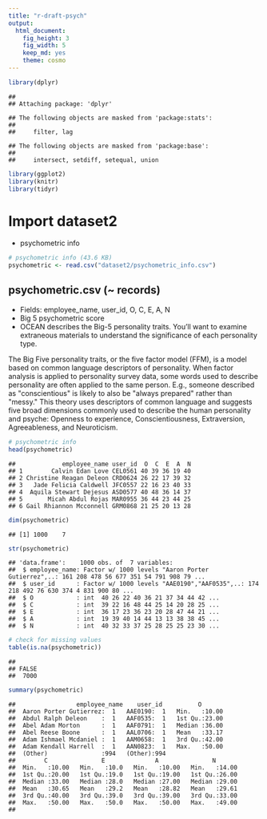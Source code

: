 ```yaml
---
title: "r-draft-psych"
output: 
  html_document: 
    fig_height: 3
    fig_width: 5
    keep_md: yes
    theme: cosmo
---
```





```r
library(dplyr)
```

```
## 
## Attaching package: 'dplyr'
```

```
## The following objects are masked from 'package:stats':
## 
##     filter, lag
```

```
## The following objects are masked from 'package:base':
## 
##     intersect, setdiff, setequal, union
```

```r
library(ggplot2)
library(knitr)
library(tidyr)
```

# Import dataset2
  - psychometric info


```r
# psychometric info (43.6 KB)
psychometric <- read.csv("dataset2/psychometric_info.csv")
```

## psychometric.csv (~ records)
* Fields: employee_name, user_id, O, C, E, A, N
* Big 5 psychometric score
* OCEAN describes the Big-5 personality traits. You’ll want to examine extraneous materials to understand the significance of each personality type.

The Big Five personality traits, or the five factor model (FFM), is a model based on common language descriptors of personality. When factor analysis is applied to personality survey data, some words used to describe personality are often applied to the same person. E.g., someone described as "conscientious" is likely to also be "always prepared" rather than "messy." This theory uses descriptors of common language and suggests five broad dimensions commonly used to describe the human personality and psyche: Openness to experience, Conscientiousness, Extraversion, Agreeableness, and Neuroticism.


```r
# psychometric info
head(psychometric)
```

```
##             employee_name user_id  O  C  E  A  N
## 1        Calvin Edan Love CEL0561 40 39 36 19 40
## 2 Christine Reagan Deleon CRD0624 26 22 17 39 32
## 3   Jade Felicia Caldwell JFC0557 22 16 23 40 33
## 4  Aquila Stewart Dejesus ASD0577 40 48 36 14 37
## 5       Micah Abdul Rojas MAR0955 36 44 23 44 25
## 6 Gail Rhiannon Mcconnell GRM0868 21 25 20 13 28
```

```r
dim(psychometric)
```

```
## [1] 1000    7
```

```r
str(psychometric)
```

```
## 'data.frame':	1000 obs. of  7 variables:
##  $ employee_name: Factor w/ 1000 levels "Aaron Porter Gutierrez",..: 161 208 478 56 677 351 54 791 908 79 ...
##  $ user_id      : Factor w/ 1000 levels "AAE0190","AAF0535",..: 174 218 492 76 630 374 4 831 900 80 ...
##  $ O            : int  40 26 22 40 36 21 37 34 44 42 ...
##  $ C            : int  39 22 16 48 44 25 14 20 28 25 ...
##  $ E            : int  36 17 23 36 23 20 28 47 44 21 ...
##  $ A            : int  19 39 40 14 44 13 13 38 38 45 ...
##  $ N            : int  40 32 33 37 25 28 25 25 23 30 ...
```

```r
# check for missing values
table(is.na(psychometric))
```

```
## 
## FALSE 
##  7000
```

```r
summary(psychometric)
```

```
##                 employee_name    user_id          O        
##  Aaron Porter Gutierrez:  1   AAE0190:  1   Min.   :10.00  
##  Abdul Ralph Deleon    :  1   AAF0535:  1   1st Qu.:23.00  
##  Abel Adam Morton      :  1   AAF0791:  1   Median :36.00  
##  Abel Reese Boone      :  1   AAL0706:  1   Mean   :33.17  
##  Adam Ishmael Mcdaniel :  1   AAM0658:  1   3rd Qu.:42.00  
##  Adam Kendall Harrell  :  1   AAN0823:  1   Max.   :50.00  
##  (Other)               :994   (Other):994                  
##        C               E              A               N        
##  Min.   :10.00   Min.   :10.0   Min.   :10.00   Min.   :14.00  
##  1st Qu.:20.00   1st Qu.:19.0   1st Qu.:19.00   1st Qu.:26.00  
##  Median :33.00   Median :28.0   Median :27.00   Median :29.00  
##  Mean   :30.65   Mean   :29.2   Mean   :28.82   Mean   :29.61  
##  3rd Qu.:40.00   3rd Qu.:39.0   3rd Qu.:39.00   3rd Qu.:33.00  
##  Max.   :50.00   Max.   :50.0   Max.   :50.00   Max.   :49.00  
## 
```
